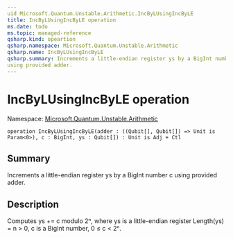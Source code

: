 ```yaml
---
uid Microsoft.Quantum.Unstable.Arithmetic.IncByLUsingIncByLE
title: IncByLUsingIncByLE operation
ms.date: todo
ms.topic: managed-reference
qsharp.kind: opeartion
qsharp.namespace: Microsoft.Quantum.Unstable.Arithmetic
qsharp.name: IncByLUsingIncByLE
qsharp.summary: Increments a little-endian register ys by a BigInt number c
using provided adder.
---
```


# IncByLUsingIncByLE operation

Namespace: [Microsoft.Quantum.Unstable.Arithmetic](xref:Microsoft.Quantum.Unstable.Arithmetic)

```qsharp
operation IncByLUsingIncByLE(adder : ((Qubit[], Qubit[]) => Unit is Param<0>), c : BigInt, ys : Qubit[]) : Unit is Adj + Ctl
```

## Summary
Increments a little-endian register ys by a BigInt number c
using provided adder.

## Description
Computes ys += c modulo 2ⁿ, where ys is a little-endian register
Length(ys) = n > 0, c is a BigInt number, 0 ≤ c < 2ⁿ.
